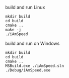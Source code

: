 build and run Linux
```
mkdir build
cd build
cmake ..
make -j
./iAmSpeed
```

build and run on Windows
```
mkdir build
cd build
cmake ..
MSBuild.exe ./iAmSpeed.sln
./Debug/iAmSpeed.exe
```